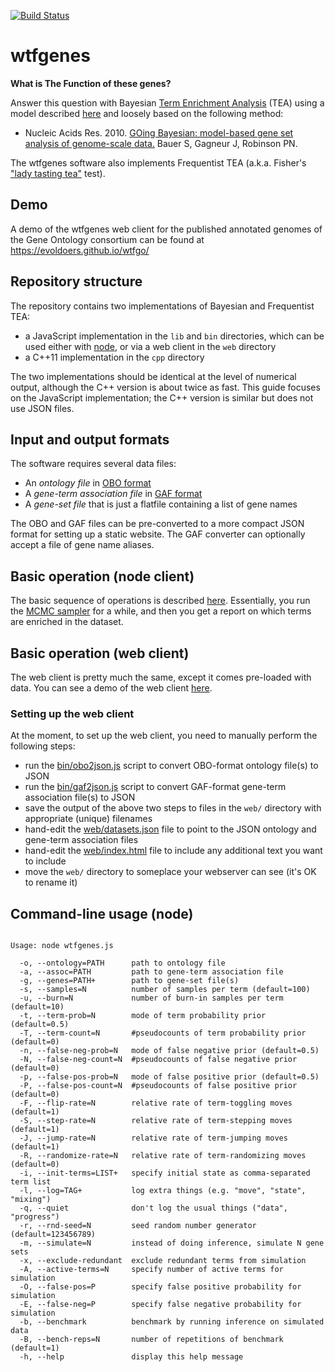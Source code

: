 [![Build Status](https://travis-ci.org/evoldoers/wtfgenes.svg?branch=master)](https://travis-ci.org/evoldoers/wtfgenes)

# wtfgenes

**What is The Function of these genes?**

Answer this question with Bayesian [Term Enrichment Analysis](https://en.wikipedia.org/wiki/Gene_Ontology_Term_Enrichment) (TEA)
using a model described [here](https://github.com/ihh/wtfgenes-appnote)
and loosely based on the following method:

- Nucleic Acids Res. 2010. [GOing Bayesian: model-based gene set analysis of genome-scale data.](http://www.ncbi.nlm.nih.gov/pubmed/20172960) Bauer S, Gagneur J, Robinson PN.

The wtfgenes software also implements Frequentist TEA (a.k.a. Fisher's ["lady tasting tea"](https://en.wikipedia.org/wiki/Lady_tasting_tea) test).

## Demo

A demo of the wtfgenes web client for the published annotated genomes of the Gene Ontology consortium can be found at https://evoldoers.github.io/wtfgo/

## Repository structure

The repository contains two implementations of Bayesian and Frequentist TEA:
- a JavaScript implementation in the `lib` and `bin` directories, which can be used either with [node](https://nodejs.org/), or via a web client in the `web` directory
- a C++11 implementation in the `cpp` directory

The two implementations should be identical at the level of numerical output,
although the C++ version is about twice as fast.
This guide focuses on the JavaScript implementation; the C++ version is similar but does not use JSON files.

## Input and output formats

The software requires several data files:
- An *ontology file* in [OBO format](http://owlcollab.github.io/oboformat/doc/GO.format.obo-1_2.html)
- A *gene-term association file* in [GAF format](http://www.geneontology.org/page/go-annotation-file-format-20)
- A *gene-set file* that is just a flatfile containing a list of gene names

The OBO and GAF files can be pre-converted to a more compact JSON format for setting up a static website.
The GAF converter can optionally accept a file of gene name aliases.

## Basic operation (node client)

The basic sequence of operations is described [here](https://github.com/ihh/wtfgenes-appnote).
Essentially, you run the [MCMC sampler](https://en.wikipedia.org/wiki/Markov_chain_Monte_Carlo) for a while, and then you get a report on which terms are enriched in the dataset.

## Basic operation (web client)

The web client is pretty much the same, except it comes pre-loaded with data.
You can see a demo of the web client [here](https://evoldoers.github.io/wtfgo/).

### Setting up the web client

At the moment, to set up the web client, you need to manually perform the following steps:
- run the [bin/obo2json.js](https://github.com/evoldoers/wtfgenes/blob/master/bin/obo2json.js) script to convert OBO-format ontology file(s) to JSON
- run the [bin/gaf2json.js](https://github.com/evoldoers/wtfgenes/blob/master/bin/gaf2json.js) script to convert GAF-format gene-term association file(s) to JSON
- save the output of the above two steps to files in the `web/` directory with appropriate (unique) filenames
- hand-edit the [web/datasets.json](https://github.com/evoldoers/wtfgenes/blob/master/web/datasets.json) file to point to the JSON ontology and gene-term association files
- hand-edit the [web/index.html](https://github.com/evoldoers/wtfgenes/blob/master/web/index.html) file to include any additional text you want to include
- move the `web/` directory to someplace your webserver can see (it's OK to rename it)

## Command-line usage (node)

<pre><code>
Usage: node wtfgenes.js

  -o, --ontology=PATH      path to ontology file
  -a, --assoc=PATH         path to gene-term association file
  -g, --genes=PATH+        path to gene-set file(s)
  -s, --samples=N          number of samples per term (default=100)
  -u, --burn=N             number of burn-in samples per term (default=10)
  -t, --term-prob=N        mode of term probability prior (default=0.5)
  -T, --term-count=N       #pseudocounts of term probability prior (default=0)
  -n, --false-neg-prob=N   mode of false negative prior (default=0.5)
  -N, --false-neg-count=N  #pseudocounts of false negative prior (default=0)
  -p, --false-pos-prob=N   mode of false positive prior (default=0.5)
  -P, --false-pos-count=N  #pseudocounts of false positive prior (default=0)
  -F, --flip-rate=N        relative rate of term-toggling moves (default=1)
  -S, --step-rate=N        relative rate of term-stepping moves (default=1)
  -J, --jump-rate=N        relative rate of term-jumping moves (default=1)
  -R, --randomize-rate=N   relative rate of term-randomizing moves (default=0)
  -i, --init-terms=LIST+   specify initial state as comma-separated term list
  -l, --log=TAG+           log extra things (e.g. "move", "state", "mixing")
  -q, --quiet              don't log the usual things ("data", "progress")
  -r, --rnd-seed=N         seed random number generator (default=123456789)
  -m, --simulate=N         instead of doing inference, simulate N gene sets
  -x, --exclude-redundant  exclude redundant terms from simulation
  -A, --active-terms=N     specify number of active terms for simulation
  -O, --false-pos=P        specify false positive probability for simulation
  -E, --false-neg=P        specify false negative probability for simulation
  -b, --benchmark          benchmark by running inference on simulated data
  -B, --bench-reps=N       number of repetitions of benchmark (default=1)
  -h, --help               display this help message

</code></pre>

